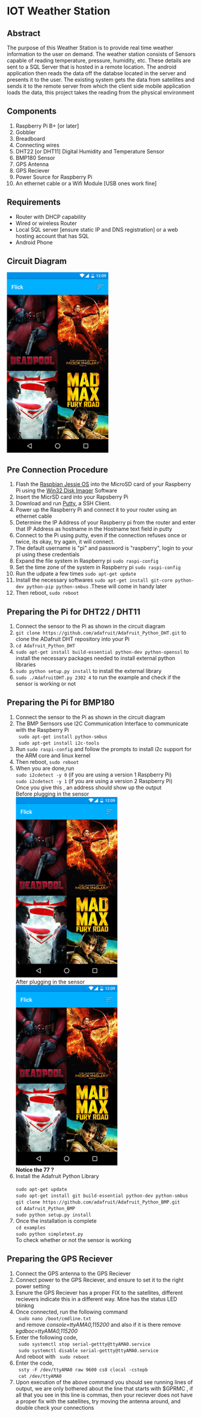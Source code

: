 # IOT Weather Station
## Abstract
<p> The purpose of this Weather Station is to provide real time weather information to the user on demand. The weather station consists of Sensors capable of reading temperature, pressure, humidity, etc. These details are sent to a SQL Server that is hosted in a remote location. The android application then reads the data off the databse located in the server and presents it to the user. 
The existing system gets the data from satellites and sends it to the remote server from which the client side mobile application loads the data, this project takes the reading from the physical environment

## Components
<ol>
  <li> Raspberry Pi B+ [or later]</li>
  <li> Gobbler </li>
  <li> Breadboard </li>
  <li> Connecting wires </li>
  <li> DHT22 [or DHT11] Digital Humidity and Temperature Sensor </li>
  <li> BMP180 Sensor </li>
  <li> GPS Antenna </li>
  <li> GPS Reciever </li>
  <li> Power Source for Raspberry Pi </li>
  <li> An ethernet cable or a Wifi Module [USB ones work fine] </li>
</ol>

## Requirements
<ul>
  <li> Router with DHCP capability</li>
  <li> Wired or wireless Router </li>
  <li> Local SQL server [ensure static IP and DNS registration] or a web hosting  account that has SQL</li>
  <li> Android Phone </li>
</ul>

## Circuit Diagram
<img src="https://raw.githubusercontent.com/aashishvanand/Flick/master/Screenshots/Screenshot_20160322-120905.png" height=480 width =270/>

## Pre Connection Procedure
<ol>
  <li> Flash the <a href="https://www.raspberrypi.org/downloads/raspbian/">Raspbian Jessie OS</a> into the MicroSD card of your Raspberry Pi using the <a href="https://sourceforge.net/projects/win32diskimager/">Win32 Disk Imager</a> Software</li>
  <li> Insert the MicrSD card into your Rapsberry Pi </li>
  <li> Download and run <a href="http://www.putty.org/"> Putty</a>, a SSH Client.
  <li> Power up the Raspberry Pi and connect it to your router using an ethernet cable</li>
  <li> Determine the IP Address of your Raspberry pi from the router and enter that IP Address as hostname in the Hostname text field in putty</li>
  <li> Connect to the Pi using putty, even if the connection refuses once or twice, its okay, try again, it will connect. </li>
  <li> The default username is "pi" and password is "raspberry", login to your pi using these credentials </li>
  <li> Expand the file system  in Raspberry pi <code>sudo raspi-config</code> </li>
  <li> Set the time zone of the system in Raspberry pi <code>sudo raspi-config</code></li>
  <li> Run the udpate a few times <code>sudo apt-get update</code> </li>
  <li> Install the necessary softwares <code>sudo apt-get install git-core python-dev python-pip python-smbus</code> .These will come in handy later </li>
  <li> Then reboot, <code>sudo reboot</code> </li>
</ol>

## Preparing the Pi for DHT22 / DHT11
<ol>
  <li> Connect the sensor to the Pi as shown in the circuit diagram </li>
  <li> <code>git clone https://github.com/adafruit/Adafruit_Python_DHT.git</code> to clone the ADafruit DHT repository into your Pi</li>
  <li> <code>cd Adafruit_Python_DHT</code> </li>
  <li> <code>sudo apt-get install build-essential python-dev python-openssl</code> to install the necessary packages needed to install external python libraries</li>
  <li> <code>sudo python setup.py install</code> to install the external library</li>
  <li> <code>sudo ./AdafruitDHT.py 2302 4</code> to run the example and check if the sensor is working or not</li>
</ol>

## Preparing the Pi for BMP180
<ol>
  <li> Connect the sensor to the Pi as shown in the circuit diagram </li>
  <li> The BMP Sernsors use I2C Communication Interface to communicate with the Raspberry Pi </li>
  <code> sudo apt-get install python-smbus</code><br>
  <code> sudo apt-get install i2c-tools</code>
  <li> Run <code>sudo raspi-config</code> and follow the prompts to install i2c support for the ARM core and linux kernel</li>
  <li> Then reboot, <code>sudo reboot</code> </li>
  <li> When you are done,run <br>  <code>sudo i2cdetect -y 0</code> (if you are using a version 1 Raspberry Pi)
  <br> <code>sudo i2cdetect -y 1</code> (if you are using a version 2 Raspberry Pi)<br> Once you give this , an address should show up the output <br> Before plugging in the sensor <br><img src="https://raw.githubusercontent.com/aashishvanand/Flick/master/Screenshots/Screenshot_20160322-120905.png" height=480 width =270/> <br>After plugging in the sensor <br><img src="https://raw.githubusercontent.com/aashishvanand/Flick/master/Screenshots/Screenshot_20160322-120905.png" height=480 width =270/><br><b>Notice the 77 ?</b></li>
  <li> Install the Adafruit Python Library <br>
  <br> <code>sudo apt-get update</code> 
  <br> <code>sudo apt-get install git build-essential python-dev python-smbus</code> 
  <br> <code>git clone https://github.com/adafruit/Adafruit_Python_BMP.git</code> 
  <br> <code>cd Adafruit_Python_BMP</code> 
  <br> <code>sudo python setup.py install</code> </li>
  <li> Once the installation is complete <br> <code>cd examples</code> <br>
  <code>sudo python simpletest.py</code><br> To check whether or not the sensor is working </li>
</ol>

## Preparing the GPS Reciever
<ol>
  <li> Connect the GPS antenna to the GPS Reciever</li>
  <li> Connect power to the GPS Reciever, and ensure to set it to the right power setting </li>
  <li> Esnure the GPS Reciever has a proper FIX to the satellites, different recievers indicate this in a different way. Mine has the status LED blinkng </li>
  <li> Once connected, run the following command
    <br><code> sudo nano /boot/cmdline.txt</code>
    <br> and remove <i>console=ttyAMA0,115200</i> and also if it is there remove <i>kgdboc=ttyAMA0,115200</i>
  </li>
  <li>Enter the following code, <br>
    <code> sudo systemctl stop serial-gettty@ttyAMA0.service</code><br>
    <code> sudo systemctl disable serial-gettty@ttyAMA0.service </code> <br>
    And reboot with <code> sudo reboot </code>
  </li>
  <li> Enter the code, <br>
    <code> ssty -F /dev/ttyAMA0 raw 9600 cs8 clocal -cstopb </code> <br>
    <code> cat /dev/ttyAMA0 </code>
  </li>
  <li> Upon execution of the above command you should see running lines of output, we are only bothered about the line that starts with $GPRMC , if all that you see in this line is commas, then your reciever does not have a proper fix with the satellites, try moving the antenna around, and double check your connections</li>
<ol>

<ol>
